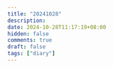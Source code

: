 ```yaml
---
title: "20241028"
description: 
date: 2024-10-28T11:17:19+08:00
hidden: false
comments: true
draft: false
tags: ["diary"]
---
```

